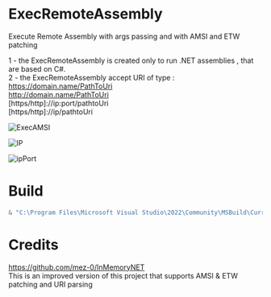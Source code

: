 # ExecRemoteAssembly
Execute Remote Assembly with args passing and with AMSI and ETW patching  

1 - the ExecRemoteAssembly is created only to run .NET assemblies , that are based on C#.  
2 - the ExecRemoteAssembly accept URI of type :    
https://domain.name/PathToUri  
http://domain.name/PathToUri  
[https/http]://ip:port/pathtoUri  
[https/http]://ip/pathtoUri   

![ExecAMSI](https://user-images.githubusercontent.com/110354855/190879568-2f8587a6-59f8-4d4f-8954-cbeea472c5e2.png)

![IP](https://user-images.githubusercontent.com/110354855/198319100-a1235ba4-e761-4805-b169-4a880e39faa5.png)

![ipPort](https://user-images.githubusercontent.com/110354855/198319234-132c214a-2863-4a7e-9906-a7409d11b3d9.png)

# Build

```powershell
& "C:\Program Files\Microsoft Visual Studio\2022\Community\MSBuild\Current\Bin\MSBuild.exe" ExecRemoteNET.sln /p:Configuration=Release /p:Platform=x64 /verbosity:minimal
```

# Credits
https://github.com/mez-0/InMemoryNET  
This is an improved version of this project that supports AMSI & ETW patching and URI parsing
